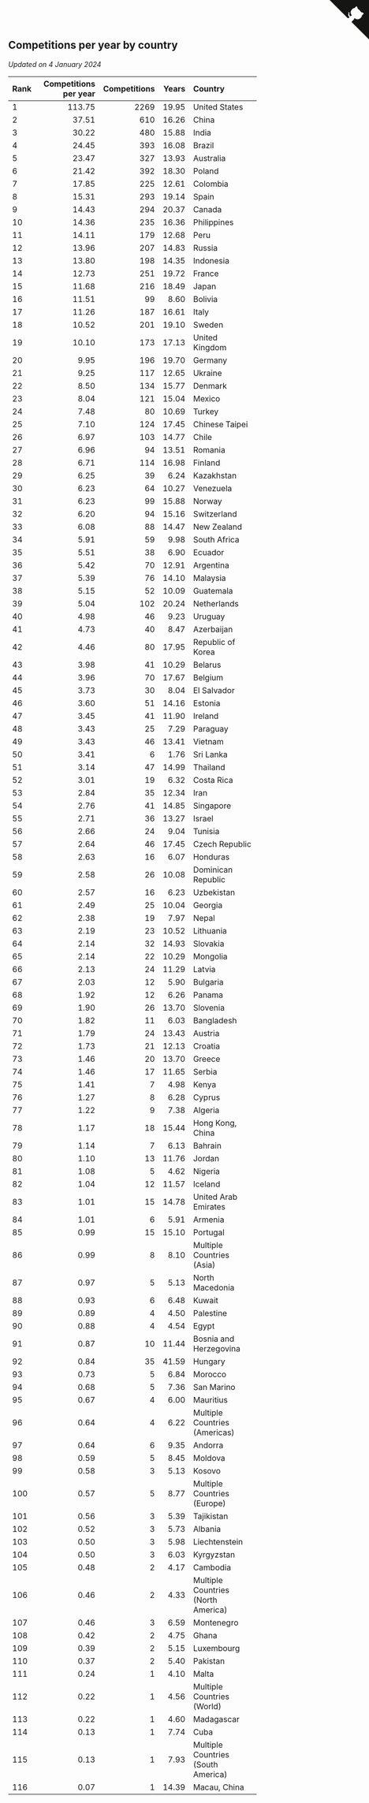 ## Competitions per year by country

*Updated on  4 January 2024*

| Rank | Competitions per year | Competitions | Years | Country |
| :--- | ---: | ---: | ---: | :--- |
| 1 | 113.75 | 2269 | 19.95 | United States |
| 2 | 37.51 | 610 | 16.26 | China |
| 3 | 30.22 | 480 | 15.88 | India |
| 4 | 24.45 | 393 | 16.08 | Brazil |
| 5 | 23.47 | 327 | 13.93 | Australia |
| 6 | 21.42 | 392 | 18.30 | Poland |
| 7 | 17.85 | 225 | 12.61 | Colombia |
| 8 | 15.31 | 293 | 19.14 | Spain |
| 9 | 14.43 | 294 | 20.37 | Canada |
| 10 | 14.36 | 235 | 16.36 | Philippines |
| 11 | 14.11 | 179 | 12.68 | Peru |
| 12 | 13.96 | 207 | 14.83 | Russia |
| 13 | 13.80 | 198 | 14.35 | Indonesia |
| 14 | 12.73 | 251 | 19.72 | France |
| 15 | 11.68 | 216 | 18.49 | Japan |
| 16 | 11.51 | 99 | 8.60 | Bolivia |
| 17 | 11.26 | 187 | 16.61 | Italy |
| 18 | 10.52 | 201 | 19.10 | Sweden |
| 19 | 10.10 | 173 | 17.13 | United Kingdom |
| 20 | 9.95 | 196 | 19.70 | Germany |
| 21 | 9.25 | 117 | 12.65 | Ukraine |
| 22 | 8.50 | 134 | 15.77 | Denmark |
| 23 | 8.04 | 121 | 15.04 | Mexico |
| 24 | 7.48 | 80 | 10.69 | Turkey |
| 25 | 7.10 | 124 | 17.45 | Chinese Taipei |
| 26 | 6.97 | 103 | 14.77 | Chile |
| 27 | 6.96 | 94 | 13.51 | Romania |
| 28 | 6.71 | 114 | 16.98 | Finland |
| 29 | 6.25 | 39 | 6.24 | Kazakhstan |
| 30 | 6.23 | 64 | 10.27 | Venezuela |
| 31 | 6.23 | 99 | 15.88 | Norway |
| 32 | 6.20 | 94 | 15.16 | Switzerland |
| 33 | 6.08 | 88 | 14.47 | New Zealand |
| 34 | 5.91 | 59 | 9.98 | South Africa |
| 35 | 5.51 | 38 | 6.90 | Ecuador |
| 36 | 5.42 | 70 | 12.91 | Argentina |
| 37 | 5.39 | 76 | 14.10 | Malaysia |
| 38 | 5.15 | 52 | 10.09 | Guatemala |
| 39 | 5.04 | 102 | 20.24 | Netherlands |
| 40 | 4.98 | 46 | 9.23 | Uruguay |
| 41 | 4.73 | 40 | 8.47 | Azerbaijan |
| 42 | 4.46 | 80 | 17.95 | Republic of Korea |
| 43 | 3.98 | 41 | 10.29 | Belarus |
| 44 | 3.96 | 70 | 17.67 | Belgium |
| 45 | 3.73 | 30 | 8.04 | El Salvador |
| 46 | 3.60 | 51 | 14.16 | Estonia |
| 47 | 3.45 | 41 | 11.90 | Ireland |
| 48 | 3.43 | 25 | 7.29 | Paraguay |
| 49 | 3.43 | 46 | 13.41 | Vietnam |
| 50 | 3.41 | 6 | 1.76 | Sri Lanka |
| 51 | 3.14 | 47 | 14.99 | Thailand |
| 52 | 3.01 | 19 | 6.32 | Costa Rica |
| 53 | 2.84 | 35 | 12.34 | Iran |
| 54 | 2.76 | 41 | 14.85 | Singapore |
| 55 | 2.71 | 36 | 13.27 | Israel |
| 56 | 2.66 | 24 | 9.04 | Tunisia |
| 57 | 2.64 | 46 | 17.45 | Czech Republic |
| 58 | 2.63 | 16 | 6.07 | Honduras |
| 59 | 2.58 | 26 | 10.08 | Dominican Republic |
| 60 | 2.57 | 16 | 6.23 | Uzbekistan |
| 61 | 2.49 | 25 | 10.04 | Georgia |
| 62 | 2.38 | 19 | 7.97 | Nepal |
| 63 | 2.19 | 23 | 10.52 | Lithuania |
| 64 | 2.14 | 32 | 14.93 | Slovakia |
| 65 | 2.14 | 22 | 10.29 | Mongolia |
| 66 | 2.13 | 24 | 11.29 | Latvia |
| 67 | 2.03 | 12 | 5.90 | Bulgaria |
| 68 | 1.92 | 12 | 6.26 | Panama |
| 69 | 1.90 | 26 | 13.70 | Slovenia |
| 70 | 1.82 | 11 | 6.03 | Bangladesh |
| 71 | 1.79 | 24 | 13.43 | Austria |
| 72 | 1.73 | 21 | 12.13 | Croatia |
| 73 | 1.46 | 20 | 13.70 | Greece |
| 74 | 1.46 | 17 | 11.65 | Serbia |
| 75 | 1.41 | 7 | 4.98 | Kenya |
| 76 | 1.27 | 8 | 6.28 | Cyprus |
| 77 | 1.22 | 9 | 7.38 | Algeria |
| 78 | 1.17 | 18 | 15.44 | Hong Kong, China |
| 79 | 1.14 | 7 | 6.13 | Bahrain |
| 80 | 1.10 | 13 | 11.76 | Jordan |
| 81 | 1.08 | 5 | 4.62 | Nigeria |
| 82 | 1.04 | 12 | 11.57 | Iceland |
| 83 | 1.01 | 15 | 14.78 | United Arab Emirates |
| 84 | 1.01 | 6 | 5.91 | Armenia |
| 85 | 0.99 | 15 | 15.10 | Portugal |
| 86 | 0.99 | 8 | 8.10 | Multiple Countries (Asia) |
| 87 | 0.97 | 5 | 5.13 | North Macedonia |
| 88 | 0.93 | 6 | 6.48 | Kuwait |
| 89 | 0.89 | 4 | 4.50 | Palestine |
| 90 | 0.88 | 4 | 4.54 | Egypt |
| 91 | 0.87 | 10 | 11.44 | Bosnia and Herzegovina |
| 92 | 0.84 | 35 | 41.59 | Hungary |
| 93 | 0.73 | 5 | 6.84 | Morocco |
| 94 | 0.68 | 5 | 7.36 | San Marino |
| 95 | 0.67 | 4 | 6.00 | Mauritius |
| 96 | 0.64 | 4 | 6.22 | Multiple Countries (Americas) |
| 97 | 0.64 | 6 | 9.35 | Andorra |
| 98 | 0.59 | 5 | 8.45 | Moldova |
| 99 | 0.58 | 3 | 5.13 | Kosovo |
| 100 | 0.57 | 5 | 8.77 | Multiple Countries (Europe) |
| 101 | 0.56 | 3 | 5.39 | Tajikistan |
| 102 | 0.52 | 3 | 5.73 | Albania |
| 103 | 0.50 | 3 | 5.98 | Liechtenstein |
| 104 | 0.50 | 3 | 6.03 | Kyrgyzstan |
| 105 | 0.48 | 2 | 4.17 | Cambodia |
| 106 | 0.46 | 2 | 4.33 | Multiple Countries (North America) |
| 107 | 0.46 | 3 | 6.59 | Montenegro |
| 108 | 0.42 | 2 | 4.75 | Ghana |
| 109 | 0.39 | 2 | 5.15 | Luxembourg |
| 110 | 0.37 | 2 | 5.40 | Pakistan |
| 111 | 0.24 | 1 | 4.10 | Malta |
| 112 | 0.22 | 1 | 4.56 | Multiple Countries (World) |
| 113 | 0.22 | 1 | 4.60 | Madagascar |
| 114 | 0.13 | 1 | 7.74 | Cuba |
| 115 | 0.13 | 1 | 7.93 | Multiple Countries (South America) |
| 116 | 0.07 | 1 | 14.39 | Macau, China |


<a href="https://github.com/JustinTimeCuber/wca_statistics" class="github-corner" aria-label="View source on Github"><svg width="80" height="80" viewBox="0 0 250 250" style="fill:#151513; color:#fff; position: absolute; top: 0; border: 0; right: 0;" aria-hidden="true"><path d="M0,0 L115,115 L130,115 L142,142 L250,250 L250,0 Z"></path><path d="M128.3,109.0 C113.8,99.7 119.0,89.6 119.0,89.6 C122.0,82.7 120.5,78.6 120.5,78.6 C119.2,72.0 123.4,76.3 123.4,76.3 C127.3,80.9 125.5,87.3 125.5,87.3 C122.9,97.6 130.6,101.9 134.4,103.2" fill="currentColor" style="transform-origin: 130px 106px;" class="octo-arm"></path><path d="M115.0,115.0 C114.9,115.1 118.7,116.5 119.8,115.4 L133.7,101.6 C136.9,99.2 139.9,98.4 142.2,98.6 C133.8,88.0 127.5,74.4 143.8,58.0 C148.5,53.4 154.0,51.2 159.7,51.0 C160.3,49.4 163.2,43.6 171.4,40.1 C171.4,40.1 176.1,42.5 178.8,56.2 C183.1,58.6 187.2,61.8 190.9,65.4 C194.5,69.0 197.7,73.2 200.1,77.6 C213.8,80.2 216.3,84.9 216.3,84.9 C212.7,93.1 206.9,96.0 205.4,96.6 C205.1,102.4 203.0,107.8 198.3,112.5 C181.9,128.9 168.3,122.5 157.7,114.1 C157.9,116.9 156.7,120.9 152.7,124.9 L141.0,136.5 C139.8,137.7 141.6,141.9 141.8,141.8 Z" fill="currentColor" class="octo-body"></path></svg></a><style>.github-corner:hover .octo-arm{animation:octocat-wave 560ms ease-in-out}@keyframes octocat-wave{0%,100%{transform:rotate(0)}20%,60%{transform:rotate(-25deg)}40%,80%{transform:rotate(10deg)}}@media (max-width:500px){.github-corner:hover .octo-arm{animation:none}.github-corner .octo-arm{animation:octocat-wave 560ms ease-in-out}}</style>
